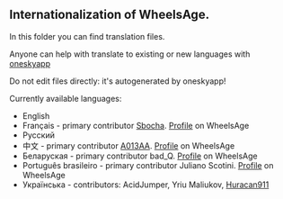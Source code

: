 ## Internationalization of WheelsAge.

In this folder you can find translation files.

Anyone can help with translate to existing or new languages with [oneskyapp](https://wheelsage.oneskyapp.com/collaboration/project?id=129670)

Do not edit files directly: it's autogenerated by oneskyapp!

Currently available languages:

* English
* Français - primary contributor [Sbocha](https://github.com/sbocha). [Profile](https://fr.wheelsage.org/users/sbocha) on WheelsAge
* Русский
* 中文 - primary contributor [A013AA](https://github.com/A013AA). [Profile](https://zh.wheelsage.org/users/user25155) on WheelsAge
* Беларуская - primary contributor bad_Q. [Profile](https://be.wheelsage.org/users/bad_q) on WheelsAge
* Português brasileiro - primary contributor Juliano Scotini. [Profile](https://br.wheelsage.org/users/juliano-scotini) on WheelsAge
* Українська - contributors: AcidJumper, Yriu Maliukov, [Huracan911](https://uk.wheelsage.org/users/user24796)
